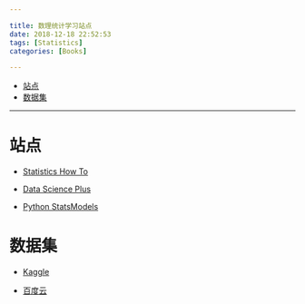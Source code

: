 ```yaml
---

title: 数理统计学习站点
date: 2018-12-18 22:52:53
tags: [Statistics]
categories: [Books]

---
```


<!-- vim-markdown-toc GFM -->

* [站点](#站点)
* [数据集](#数据集)

<!-- vim-markdown-toc -->

<!-- more -->

-----------------------------------------------------------------

# 站点

- [Statistics How To](https://www.statisticshowto.datasciencecentral.com)

- [Data Science Plus](https://datascienceplus.com/)

- [Python StatsModels](https://www.statsmodels.org)


# 数据集

- [Kaggle](https://www.kaggle.com/datasets)

- [百度云](https://pan.baidu.com/s/1zrsRVALr5icPWbxMRWFhSA)
